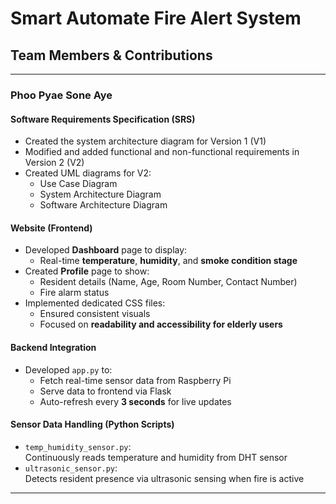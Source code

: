 #  Smart Automate Fire Alert System 

## Team Members & Contributions

---

### **Phoo Pyae Sone Aye**

#### Software Requirements Specification (SRS)
- Created the system architecture diagram for Version 1 (V1)
- Modified and added functional and non-functional requirements in Version 2 (V2)
- Created UML diagrams for V2:
  - Use Case Diagram  
  - System Architecture Diagram  
  - Software Architecture Diagram  

#### Website (Frontend)
- Developed **Dashboard** page to display:
  - Real-time **temperature**, **humidity**, and **smoke condition stage**
- Created **Profile** page to show:
  - Resident details (Name, Age, Room Number, Contact Number)
  - Fire alarm status
- Implemented dedicated CSS files:
  - Ensured consistent visuals
  - Focused on **readability and accessibility for elderly users**

#### Backend Integration
- Developed `app.py` to:
  - Fetch real-time sensor data from Raspberry Pi
  - Serve data to frontend via Flask
  - Auto-refresh every **3 seconds** for live updates

#### Sensor Data Handling (Python Scripts)
- `temp_humidity_sensor.py`:  
  Continuously reads temperature and humidity from DHT sensor  
- `ultrasonic_sensor.py`:  
  Detects resident presence via ultrasonic sensing when fire is active  

---